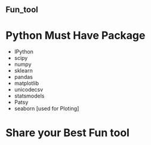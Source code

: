 ## Fun_tool
# Python Must Have Package
 * IPython
 * scipy 
 * numpy 
 * sklearn 
 * pandas 
 * matplotlib 
 * unicodecsv 
 * statsmodels
 * Patsy
 * seaborn [used for Ploting]
 
# Share your Best Fun tool
